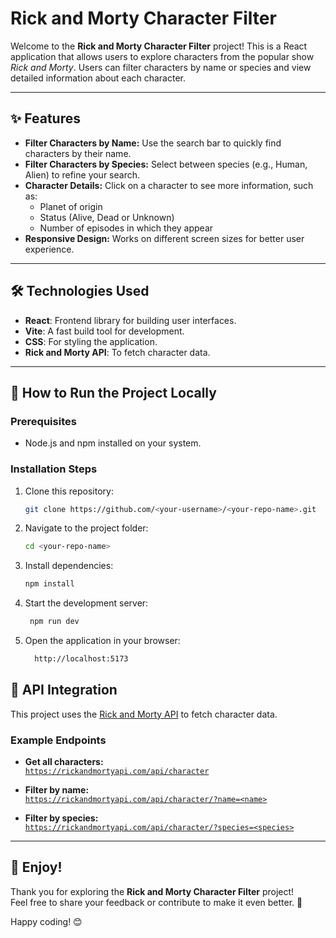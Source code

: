 # Rick and Morty Character Filter

Welcome to the **Rick and Morty Character Filter** project! This is a React application that allows users to explore characters from the popular show *Rick and Morty*. Users can filter characters by name or species and view detailed information about each character.


---

## ✨ Features

- **Filter Characters by Name:** Use the search bar to quickly find characters by their name.
- **Filter Characters by Species:** Select between species (e.g., Human, Alien) to refine your search.
- **Character Details:** Click on a character to see more information, such as:
  - Planet of origin
  - Status (Alive, Dead or Unknown)
  - Number of episodes in which they appear
- **Responsive Design:** Works on different screen sizes for better user experience.

---

## 🛠 Technologies Used

- **React**: Frontend library for building user interfaces.
- **Vite**: A fast build tool for development.
- **CSS**: For styling the application.
- **Rick and Morty API**: To fetch character data.

---

## 🚀 How to Run the Project Locally

### Prerequisites

- Node.js and npm installed on your system.

### Installation Steps

1. Clone this repository:

   ```bash
   git clone https://github.com/<your-username>/<your-repo-name>.git

2. Navigate to the project folder:

   ```bash
   cd <your-repo-name>

3. Install dependencies:

   ```bash
   npm install

4. Start the development server:

    ```bash
     npm run dev
    
5. Open the application in your browser:

   ```bash
     http://localhost:5173


## 📡 API Integration

This project uses the [Rick and Morty API](https://rickandmortyapi.com/) to fetch character data.

### Example Endpoints

- **Get all characters:**  
  [`https://rickandmortyapi.com/api/character`](https://rickandmortyapi.com/api/character)

- **Filter by name:**  
  [`https://rickandmortyapi.com/api/character/?name=<name>`](https://rickandmortyapi.com/api/character/?name=<name>)

- **Filter by species:**  
  [`https://rickandmortyapi.com/api/character/?species=<species>`](https://rickandmortyapi.com/api/character/?species=<species>)

---

## 🎉 Enjoy!

Thank you for exploring the **Rick and Morty Character Filter** project!  
Feel free to share your feedback or contribute to make it even better. 🚀

Happy coding! 😊

